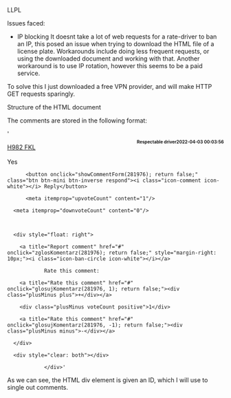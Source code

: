 LLPL




Issues faced:

- IP blocking
It doesnt take a lot of web requests for a rate-driver to ban an IP, this posed an issue when trying to download the HTML file of a license plate.
Workarounds include doing less frequent requests, or using the downloaded document and working with that.
Another workaround is to use IP rotation, however this seems to be a paid service.

To solve this I just downloaded a free VPN provider, and will make HTTP GET requests sparingly.



Structure of the HTML document

The comments are stored in the following format:



'<div id='c281976' comment-id='281976' itemprop='comment' class='comment' itemscope itemtype='http://schema.org/Comment'><span class='plate'><a href='/H982FKL'>H982 FKL</a></span>
<meta itemprop='about' content='H982FKL'/><span style='float: right; margin-top: -10px; font-size: x-small; font-weight: bold;'>
<span class='name name-not-verified' itemprop='author'>Respectable driver</span><span class='date' itemprop='dateCreated'>2022-04-03 00:03:56</span></span>
<br/><br/><span class='text' itemprop='text'>Yes</span>	<div class="commentControls">

		  <button onclick="showCommentForm(281976); return false;" class="btn btn-mini btn-inverse respond"><i class="icon-comment icon-white"></i> Reply</button>

		  <meta itemprop="upvoteCount" content="1"/>

	  <meta itemprop="downvoteCount" content="0"/>

	 

	  <div style="float: right">

		<a title="Report comment" href="#" onclick="zglosKomentarz(281976); return false;" style="margin-right: 10px;"><i class="icon-ban-circle icon-white"></i></a>

				Rate this comment:

		<a title="Rate this comment" href="#" onclick="glosujKomentarz(281976, 1); return false;"><div class="plusMinus plus">+</div></a>

		<div class="plusMinus voteCount positive">1</div>

		<a title="Rate this comment" href="#" onclick="glosujKomentarz(281976, -1); return false;"><div class="plusMinus minus">-</div></a>

	  </div>

	  <div style="clear: both"></div>

				</div>'

As we can see, the HTML div element is given an ID, which I will use to single out comments.

